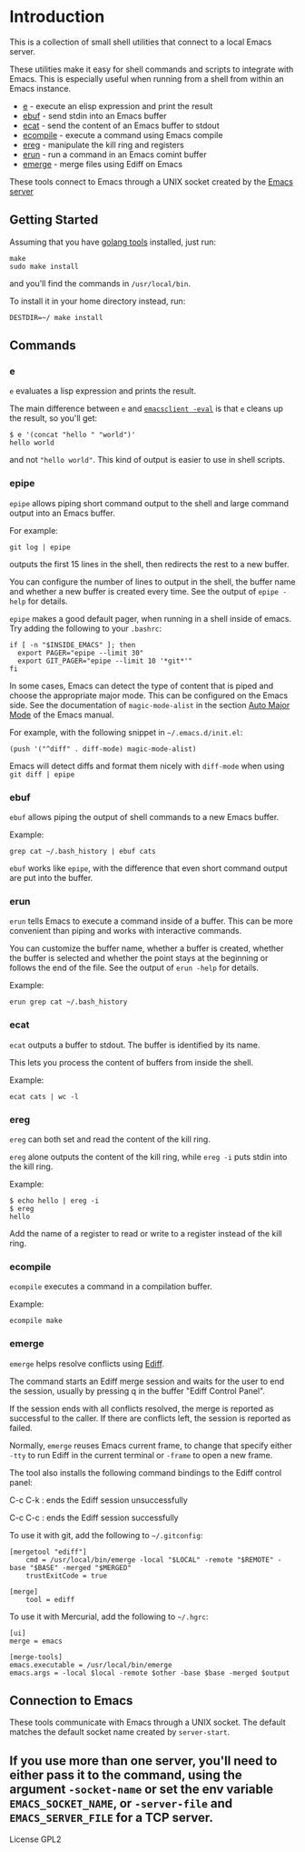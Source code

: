 # Introduction

This is a collection of small shell utilities that connect to a local
Emacs server. 

These utilities make it easy for shell commands and scripts to
integrate with Emacs. This is especially useful when running from a
shell from within an Emacs instance.

* [e](#e) - execute an elisp expression and print the result
* [ebuf](#ebuf) - send stdin into an Emacs buffer
* [ecat](#ecat) - send the content of an Emacs buffer to stdout
* [ecompile](#ecompile) - execute a command using Emacs compile
* [ereg](#ereg) - manipulate the kill ring and registers
* [erun](#erun) - run a command in an Emacs comint buffer
* [emerge](#emerge) - merge files using Ediff on Emacs

These tools connect to Emacs through a UNIX socket created by the
[Emacs server]

[Emacs server]: https://www.gnu.org/software/emacs/manual/html_node/emacs/Emacs-Server.html

## Getting Started

Assuming that you have [golang tools](https://golang.org/doc/install) installed, just run:

```shell
make 
sudo make install
```

and you'll find the commands in `/usr/local/bin`. 

To install it in your home directory instead, run:

```shell
DESTDIR=~/ make install
```

## Commands

### e

`e` evaluates a lisp expression and prints the result.

The main difference between `e` and [`emacsclient -eval`] is that `e`
cleans up the result, so you'll get:

```
$ e '(concat "hello " "world")'
hello world
```

and not `"hello world"`. This kind of output is easier to use in
shell scripts.

[`emacsclient -eval`]: https://www.gnu.org/software/emacs/manual/html_node/emacs/Invoking-emacsclient.html

### epipe

`epipe` allows piping short command output to the shell and large
command output into an Emacs buffer.

For example:
```
git log | epipe
```
outputs the first 15 lines in the shell, then redirects the rest to a
new buffer.

You can configure the number of lines to output in the shell, the
buffer name and whether a new buffer is created every time. See the
output of `epipe -help` for details.

`epipe` makes a good default pager, when running in a shell inside
of emacs. Try adding the following to your `.bashrc`:

```shell
if [ -n "$INSIDE_EMACS" ]; then
  export PAGER="epipe --limit 30" 
  export GIT_PAGER="epipe --limit 10 '*git*'"
fi
```

In some cases, Emacs can detect the type of content that is piped and
choose the appropriate major mode. This can be configured on the Emacs
side. See the documentation of `magic-mode-alist` in the section [Auto
Major Mode] of the Emacs manual.

[Auto Major Mode]: https://www.gnu.org/software/emacs/manual/html_node/elisp/Auto-Major-Mode.html

For example, with the following snippet in  `~/.emacs.d/init.el`:

```elisp
(push '("^diff" . diff-mode) magic-mode-alist)
```

Emacs will detect diffs and format them nicely with `diff-mode` when
using `git diff | epipe`


### ebuf

`ebuf` allows piping the output of shell commands to a new Emacs
buffer.

Example:

```shell
grep cat ~/.bash_history | ebuf cats
```

`ebuf` works like `epipe`, with the difference that even short command
output are put into the buffer.

### erun

`erun` tells Emacs to execute a command inside of a buffer. This can
be more convenient than piping and works with interactive commands. 

You can customize the buffer name, whether a buffer is created,
whether the buffer is selected and whether the point stays at the
beginning or follows the end of the file. See the output of `erun
-help` for details.

Example:

```shell
erun grep cat ~/.bash_history
```

### ecat

`ecat` outputs a buffer to stdout. The buffer is identified by its
name. 

This lets you process the content of buffers from inside the shell.

Example:

```shell
ecat cats | wc -l
```

### ereg

`ereg` can both set and read the content of the kill ring.

`ereg` alone outputs the content of the kill ring, while `ereg -i`
puts stdin into the kill ring.

Example:

```
$ echo hello | ereg -i
$ ereg
hello
```

Add the name of a register to read or write to a register instead of
the kill ring.

### ecompile

`ecompile` executes a command in a compilation buffer.

Example:

```shell
ecompile make
```

### emerge

`emerge` helps resolve conflicts using [Ediff](https://www.gnu.org/software/emacs/manual/html_node/ediff/index.html#Top).

The command starts an Ediff merge session and waits for the user to end
the session, usually by pressing q in the buffer "Ediff Control Panel". 

If the session ends with all conflicts resolved, the merge is reported
as successful to the caller. If there are conflicts left, the session
is reported as failed.

Normally, `emerge` reuses Emacs current frame, to change that specify
either `-tty` to run Ediff in the current terminal or `-frame` to open
a new frame.

The tool also installs the following command bindings to the Ediff
control panel:

C-c C-k
: ends the Ediff session unsuccessfully

C-c C-c
: ends the Ediff session successfully

To use it with git, add the following to `~/.gitconfig`:

```
[mergetool "ediff"]
    cmd = /usr/local/bin/emerge -local "$LOCAL" -remote "$REMOTE" -base "$BASE" -merged "$MERGED"
    trustExitCode = true

[merge]
    tool = ediff
```


To use it with Mercurial, add the following to `~/.hgrc`:

```
[ui]
merge = emacs

[merge-tools]
emacs.executable = /usr/local/bin/emerge
emacs.args = -local $local -remote $other -base $base -merged $output
```

## Connection to Emacs

These tools communicate with Emacs through a UNIX socket. The
default matches the default socket name created by `server-start`.

If you use more than one server, you'll need to either pass it to the
command, using the argument `-socket-name` or set the env variable
`EMACS_SOCKET_NAME`, or `-server-file` and `EMACS_SERVER_FILE` for a TCP server.
---

License GPL2
